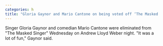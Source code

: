 ```yaml
---
categories: h
title: "Gloria Gaynor and Mario Cantone on being voted off ‘The Masked Singer’ how they kept it a secret from friends"
---
```

Singer Gloria Gaynor and comedian Mario Cantone were eliminated from "The Masked Singer" Wednesday on Andrew Lloyd Weber night. "It was a lot of fun," Gaynor said.